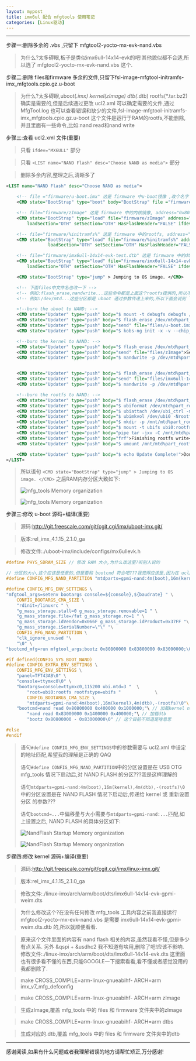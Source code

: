 ```yaml
---
layout: mypost
title: imx6ul 配合 mfgtools 使用笔记
categories: [Linux驱动]
---
```


---
步骤一:删除多余的 .vbs ,只留下 mfgtool2-yocto-mx-evk-nand.vbs
> 为什么?太多碍眼,板子是类似imx6ull-14x14-evk的吧!其他貌似都不合适,所以选了 mfgtool2-yocto-mx-evk-nand.vbs 这个.

步骤二:删除 files和firmware 多余的文件,只留下fsl-image-mfgtool-initramfs-imx_mfgtools.cpio.gz.u-boot
> 为什么?太多碍眼,uboot(*.imx) kernel(zImage) dtb(*.dtb) rootfs(*.tar.bz2)确实是需要的,但是后续通过更改 ucl2.xml 可以确定需要的文件,通过 MfgTool.log 也可以查看错误和缺少的文件,fsl-image-mfgtool-initramfs-imx_mfgtools.cpio.gz.u-boot 这个文件是运行于RAM的rootfs,不能删除,并且里面有一些命令,比如:nand read和nand write

步骤三:查看 ucl2.xml 文件(重要)
> 只看 `ifdev="MX6ULL"` 部分

> 只看 ``<LIST name="NAND Flash" desc="Choose NAND as media">`` 部分

> 删除多余内容,整理之后,清晰多了

```xml
<LIST name="NAND Flash" desc="Choose NAND as media">

    <!-- file ="firmware/u-boot.imx" 这是 firmware 中u-boot镜像 ,改个名字 u-boot.imx,方便直接替换u-boot不要再次改名了 -->
	<CMD state="BootStrap" type="boot" body="BootStrap" file ="firmware/u-boot.imx" ifdev="MX6ULL">Loading U-boot</CMD>

    <!-- file="firmware/zImage" 这是 firmware 中的内核镜像, address="0x80800000" 中这个 "0x80800000" 是位于RAM中的地址 -->
	<CMD state="BootStrap" type="load" file="firmware/zImage" address="0x80800000"
		loadSection="OTH" setSection="OTH" HasFlashHeader="FALSE" ifdev="MX6SL MX6SX MX7D MX6UL MX6ULL">Loading Kernel.</CMD>

    <!-- file="firmware/%initramfs%" 这是 firmware 中的rootfs, address="0x83800000" 中这个 "0x83800000" 是位于RAM中的地址 -->
	<CMD state="BootStrap" type="load" file="firmware/%initramfs%" address="0x83800000"
				loadSection="OTH" setSection="OTH" HasFlashHeader="FALSE" ifdev="MX6SL MX6SX MX7D MX6UL MX6ULL">Loading Initramfs.</CMD>

    <!-- file="firmware/imx6ull-14x14-evk-test.dtb" 这是 firmware 中的dtb, 改个名字 imx6ull-14x14-evk-test.dtb, address="0x83000000" 中这个 "0x83000000" 是位于RAM中的地址 -->
	<CMD state="BootStrap" type="load" file="firmware/imx6ull-14x14-evk-test.dtb" address="0x83000000"
		loadSection="OTH" setSection="OTH" HasFlashHeader="FALSE" ifdev="MX6ULL">Loading device tree.</CMD>

	<CMD state="BootStrap" type="jump" > Jumping to OS image. </CMD>

	<!-- 下面files中文件名也改一下 -->
	<!-- 例如:flash_erase,nandwrite...这些命令都是上面这个rootfs提供的,所以不能删除原始的rootfs(即:fsl-image-mfgtool-initramfs-imx_mfgtools.cpio.gz.u-boot) -->
	<!-- 例如:/dev/mtd...这些分区都是 uboot 通过参数传递上来的,所以下面会说到 `bootcmd_mfg` 这个参数传递的分区信息要与 `mtdparts` 匹配,至少我是这样理解的 -->

	<!--burn the uboot to NAND: -->
	<CMD state="Updater" type="push" body="$ mount -t debugfs debugfs /sys/kernel/debug">Mounting debugfs</CMD>
	<CMD state="Updater" type="push" body="$ flash_erase /dev/mtd%part_uboot% 0 0">Erasing Boot partition</CMD>
	<CMD state="Updater" type="push" body="send" file="files/u-boot.imx" ifdev="MX6ULL">Sending u-boot.bin</CMD>
	<CMD state="Updater" type="push" body="$ kobs-ng init -x -v --chip_0_device_path=/dev/mtd%part_uboot% $FILE">Flashing Bootloader</CMD>

	<!--burn the kernel to NAND: -->
	<CMD state="Updater" type="push" body="$ flash_erase /dev/mtd%part_kernel% 0 0">Erasing Kernel partition</CMD>
	<CMD state="Updater" type="push" body="send" file="files/zImage">Sending kernel zImage</CMD>
	<CMD state="Updater" type="push" body="$ nandwrite -p /dev/mtd%part_kernel% -p $FILE">Flashing Kernel</CMD>


	<CMD state="Updater" type="push" body="$ flash_erase /dev/mtd%part_dtb% 0 0">Erasing dtb partition</CMD>
	<CMD state="Updater" type="push" body="send" file="files/imx6ull-14x14-evk-test.dtb" ifdev="MX6ULL">Sending Device Tree file</CMD>
	<CMD state="Updater" type="push" body="$ nandwrite -p /dev/mtd%part_dtb% -p $FILE">Flashing dtb</CMD>

	<!--burn the rootfs to NAND: -->
	<CMD state="Updater" type="push" body="$ flash_erase /dev/mtd%part_rootfs% 0 0">Erasing rootfs partition</CMD>
	<CMD state="Updater" type="push" body="$ ubiformat /dev/mtd%part_rootfs%"/>
	<CMD state="Updater" type="push" body="$ ubiattach /dev/ubi_ctrl -m %part_rootfs%">Attaching UBI partition</CMD>
	<CMD state="Updater" type="push" body="$ ubimkvol /dev/ubi0 -Nrootfs -m"/>
	<CMD state="Updater" type="push" body="$ mkdir -p /mnt/mtd%part_rootfs%"/>
	<CMD state="Updater" type="push" body="$ mount -t ubifs ubi0:rootfs /mnt/mtd%part_rootfs%"/>
	<CMD state="Updater" type="push" body="pipe tar -jxv -C /mnt/mtd%part_rootfs%" file="files/rootfs.tar.bz2" ifdev="MX6UL MX7D MX6ULL">Sending and writting rootfs</CMD>
	<CMD state="Updater" type="push" body="frf">Finishing rootfs write</CMD>
	<CMD state="Updater" type="push" body="$ umount /mnt/mtd%part_rootfs%">Unmounting rootfs partition</CMD>

	<CMD state="Updater" type="push" body="$ echo Update Complete!">Done</CMD>
</LIST>
```
> 所以语句 `<CMD state="BootStrap" type="jump" > Jumping to OS image. </CMD>` 之后RAM内存分区大致如下:
>
> ![mfg_tools Memory organization](../posts/2019/10/09/MX6ULL-Nand-Flash-MFGTools2.png)
>
> ![mfg_tools Memory organization](MX6ULL-Nand-Flash-MFGTools2.png)

步骤三:修改 u-boot 源码+编译(重要)
> 源码:http://git.freescale.com/git/cgit.cgi/imx/uboot-imx.git/

> 版本:rel_imx_4.1.15_2.1.0_ga

> 修改文件:./uboot-imx/include/configs/mx6ullevk.h

```c
#define PHYS_SDRAM_SIZE // 修改 RAM 大小,为什么改这里?听别人说的

// 分区的大小,这个应该是任意的,但是要和 bootcmd 符合吧???我觉得应该是,因为在 ucl2.xml 中要擦除和写入 files 中的内容
#define CONFIG_MFG_NAND_PARTITION "mtdparts=gpmi-nand:4m(boot),16m(kernel),4m(dtb),-(rootfs) "

#define CONFIG_MFG_ENV_SETTINGS \
"mfgtool_args=setenv bootargs console=${console},${baudrate} " \
    CONFIG_BOOTARGS_CMA_SIZE \
	"rdinit=/linuxrc " \
	"g_mass_storage.stall=0 g_mass_storage.removable=1 " \
	"g_mass_storage.file=/fat g_mass_storage.ro=1 " \
	"g_mass_storage.idVendor=0x066F g_mass_storage.idProduct=0x37FF "\
	"g_mass_storage.iSerialNumber=\"\" "\
	CONFIG_MFG_NAND_PARTITION \
	"clk_ignore_unused "\
	"\0" \
"bootcmd_mfg=run mfgtool_args;bootz 0x80800000 0x83800000 0x83000000;\0" \

#if defined(CONFIG_SYS_BOOT_NAND)
#define CONFIG_EXTRA_ENV_SETTINGS \
    CONFIG_MFG_ENV_SETTINGS \
    "panel=TFT43AB\0" \
    "console=ttymxc0\0" \
    "bootargs=console=ttymxc0,115200 ubi.mtd=3 "  \
        "root=ubi0:rootfs rootfstype=ubifs "		     \
        CONFIG_BOOTARGS_CMA_SIZE \
        "mtdparts=gpmi-nand:4m(boot),16m(kernel),4m(dtb),-(rootfs)\0"\    // 类似 CONFIG_MFG_NAND_PARTITION
    "bootcmd=nand read 0x80800000 0x400000 0x1000000;"\ // 加载kernel nand read 目标地址(RAM地址) 源地址(nandflash偏移地址) 大小
        "nand read 0x83000000 0x1400000 0x400000;"\ // 加载dtb
        "bootz 0x80800000 - 0x83000000\0" // 这个目前不知道是啥意思

#else
#endif
```

> 语句`#define CONFIG_MFG_ENV_SETTINGS`中的参数需要与 ucl2.xml 中设定的地址匹配,希望我的理解是正确的 QAQ
>
> 语句`#define CONFIG_MFG_NAND_PARTITION`中的分区设置是在 USB OTG mfg_tools 情况下启动后,对 NAND FLASH 的分区???我是这样理解的
>
> 语句`mtdparts=gpmi-nand:4m(boot),16m(kernel),4m(dtb),-(rootfs)\0`中的分区设置是在 NAND FLASH 情况下启动后,传递给 kernel 或 重新设置分区 的参数???
>
> 语句`bootcmd=...`中偏移量与大小需要与`mtdparts=gpmi-nand:...`匹配,如上设置之后, NAND FLASH 的具体分区如下:
>
> ![NandFlash Startup Memory organization](../posts/2019/10/09/MX6ULL-Nand-Flash-Startup.png)
>
> ![NandFlash Startup Memory organization](MX6ULL-Nand-Flash-Startup.png)

步骤四:修改 kernel 源码+编译(重要)
> 源码:http://git.freescale.com/git/cgit.cgi/imx/linux-imx.git/

> 版本:rel_imx_4.1.15_2.1.0_ga

> 修改文件:./linux-imx/arch/arm/boot/dts/imx6ull-14x14-evk-gpmi-weim.dts

> 为什么修改这个?在没有任何修改 mfg_tools 工具内容之前我直接运行 mfgtool2-yocto-mx-evk-nand.vbs 是需要 imx6ull-14x14-evk-gpmi-weim.dts.dtb 的,所以就顺便看看.

> 原来这个文件里面的内容有 nand flash 相关的内容,虽然我看不懂,但是多少有点关系.
> 另外 &qspi + &usdhc2 我不知道有啥用,删除了吧!应该不影响.
> 修改文件:./linux-imx/arch/arm/boot/dts/imx6ull-14x14-evk.dts
> 这里面也有很多看不懂的东西,只能GOOGLE一下搜索看看,看不懂或者感觉没用的我都删除了.

> make CROSS_COMPILE=arm-linux-gnueabihf- ARCH=arm imx_v7_mfg_defconfig

> make CROSS_COMPILE=arm-linux-gnueabihf- ARCH=arm zImage

> 生成zImage,覆盖 mfg_tools 中的 files 和 firmware 文件夹中的zImage

> make CROSS_COMPILE=arm-linux-gnueabihf- ARCH=arm dtbs

> 生成对应的.dtb,覆盖 mfg_tools 中的 files 和 firmware 文件夹中的dtb

---

感谢阅读,如果有什么问题或者我理解错误的地方请帮忙矫正,万分感谢!
